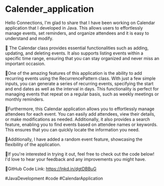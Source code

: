 # Calender_application

Hello Connections, I'm glad to share that I have been working on Calendar application that I developed in Java. This allows users to effortlessly manage events, set reminders, and organize attendees and it is easy to understand and modify.

📆 The Calendar class provides essential functionalities such as adding, updating, and deleting events. It also supports listing events within a specific time range, ensuring that you can stay organized and never miss an important occasion.

🔸One of the amazing features of this application is the ability to add recurring events using the RecurrencePattern class. With just a few simple inputs, you can generate a series of recurring events, specifying the start and end dates as well as the interval in days. This functionality is perfect for managing events that repeat on a regular basis, such as weekly meetings or monthly reminders.

🔹Furthermore, this Calendar application allows you to effortlessly manage attendees for each event. You can easily add attendees, view their details, or make modifications as needed. Additionally, it also provides a search feature, enabling you to find events based on attendee names or keywords. This ensures that you can quickly locate the information you need.

🔸Additionally, I have added a random event feature, showcasing the flexibility of the application.

🔹If you're interested in trying it out, feel free to check out the code below! I'd love to hear your feedback and any improvements you might have.

🔗GitHub Code Link: https://lnkd.in/dgtDBBuG

#JavaDevelopment #code #CalendarApplication 
